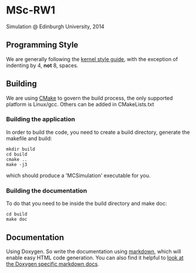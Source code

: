 MSc-RW1
===========

Simulation @ Edinburgh University, 2014

## Programming Style

We are generally following the [kernel style guide](https://www.kernel.org/doc/Documentation/CodingStyle), with the exception of indenting by 4, **not** 8, spaces.

## Building

We are using [CMake](http://www.cmake.org/) to govern the build process, the only supported platform is Linux/gcc. Others can be added in CMakeLists.txt
### Building the application

In order to build the code, you need to create a build directory, generate the makefile and build:

    mkdir build
    cd build
    cmake ..
    make -j3

which should produce a 'MCSimulation' executable for you.

### Building the documentation

To do that you need to be inside the build directory and make doc:

    cd build
    make doc


## Documentation

Using Doxygen. So write the documentation using [markdown](http://daringfireball.net/projects/markdown/syntax), which will enable easy HTML code generation. You can also find it helpful to [look at the Doxygen specific markdown docs](http://www.stack.nl/~dimitri/doxygen/manual/markdown.html).



